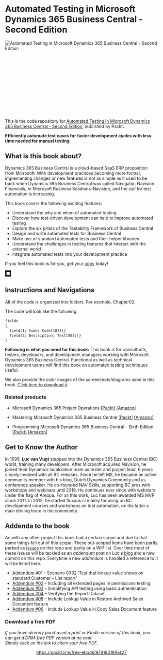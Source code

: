 


# Automated Testing in Microsoft Dynamics 365 Business Central - Second Edition

<a href="https://www.packtpub.com/product/automated-testing-in-microsoft-dynamics-365-business-central-second-edition/9781801816427?utm_source=github&utm_medium=repository&utm_campaign=9781801816427"><img src="https://static.packt-cdn.com/products/9781801816427/cover/smaller" alt="Automated Testing in Microsoft Dynamics 365 Business Central - Second Edition" height="256px" align="right"></a>

This is the code repository for [Automated Testing in Microsoft Dynamics 365 Business Central - Second Edition](https://www.packtpub.com/product/automated-testing-in-microsoft-dynamics-365-business-central-second-edition/9781801816427?utm_source=github&utm_medium=repository&utm_campaign=9781801816427), published by Packt.

**Efficiently automate test cases for faster development cycles with less time needed for manual testing**

## What is this book about?
Dynamics 365 Business Central is a cloud-based SaaS ERP proposition from Microsoft. With development practices becoming more formal, implementing changes or new features is not as simple as it used to be back when Dynamics 365 Business Central was called Navigator, Navision Financials, or Microsoft Business Solutions-Navision, and the call for test automation is increasing. 

This book covers the following exciting features:
* Understand the why and when of automated testing
* Discover how test-driven development can help to improve automated testing
* Explore the six pillars of the Testability Framework of Business Central
* Design and write automated tests for Business Central
* Make use of standard automated tests and their helper libraries
* Understand the challenges in testing features that interact with the external world
* Integrate automated tests into your development practice

If you feel this book is for you, get your [copy](https://www.amazon.com/dp/1801816425) today!

<a href="https://www.packtpub.com/?utm_source=github&utm_medium=banner&utm_campaign=GitHubBanner"><img src="https://raw.githubusercontent.com/PacktPublishing/GitHub/master/GitHub.png" 
alt="https://www.packtpub.com/" border="5" /></a>

## Instructions and Navigations
All of the code is organized into folders. For example, Chapter02.

The code will look like the following:
```
fields
{
  field(1; Code; Code[10]){}
  field(2; Description; Text[50]){}
}
```

**Following is what you need for this book:**
This book is for consultants, testers, developers, and development managers working with Microsoft Dynamics 365 Business Central. Functional as well as technical development teams will find this book on automated testing techniques useful.

We also provide the color images of the screenshots/diagrams used in this book. [Click here to download it](https://github.com/PacktPublishing/Automated-Testing-in-Microsoft-Dynamics-365-Business-Central-Second-Edition/tree/main/Graphics/).

### Related products
* Microsoft Dynamics 365 Project Operations [[Packt]](https://www.packtpub.com/product/microsoft-dynamics-365-project-operations/9781801072076?utm_source=github&utm_medium=repository&utm_campaign=9781801072076) [[Amazon]](https://www.amazon.com/dp/1801072078)

* Mastering Microsoft Dynamics 365 Business Central [[Packt]](https://www.packtpub.com/product/mastering-microsoft-dynamics-365-business-central/9781789951257?utm_source=github&utm_medium=repository&utm_campaign=9781789951257) [[Amazon]](https://www.amazon.com/dp/1789951259)

* Programming Microsoft Dynamics 365 Business Central - Sixth Edition [[Packt]](https://www.packtpub.com/product/programming-microsoft-dynamics-365-business-central-sixth-edition/9781789137798?utm_source=github&utm_medium=repository&utm_campaign=9781789137798) [[Amazon]](https://www.amazon.com/dp/1789137799)

## Get to Know the Author

In 1999, **Luc van Vugt** stepped into the Dynamics 365 Business Central (BC) world, training many developers. After Microsoft acquired Navision, he joined their Dynamics localization team as tester and project lead, 6 years closely involved with all BC releases. Since he left MS, he became an active community member with his blog, Dutch Dynamics Community and as conference speaker. He co-founded NAV Skills, supporting BC pros with workshops and webinars until 2019. He continues ever since with webinars under the flag of Areopa. For all this work, Luc has been awarded MS MVP since 2011. In 2012, he started fluxxus.nl mainly focusing on BC development courses and workshops on test automation, on the latter a main driving force in the community.

## Addenda to the book

As with any other project this book had a certain scope and due to that some things fell out of this scope. These out-scoped items have been partly parked as [issues](https://github.com/PacktPublishing/Automated-Testing-in-Microsoft-Dynamics-365-Business-Central-Second-Edition/issues) on this repo and partly on a WIP list. Over time most of these issues will be tackled as an _addendum_ post on Luc's [blog](https://fluxxus.nl) and a new commit on this repo. Everytime a new _addendum_ is handled a reference to it will be listed here.

- [Addendum #01](https://www.fluxxus.nl/index.php/bc/addendum-01-scenario-0032-test-that-lookup-value-shows-on-standard-customer-list-report/) – Scenario 0032 ‘Test that lookup value shows on standard Customer – List report’
- [Addendum #02](https://www.fluxxus.nl/index.php/bc/addendum-02-including-all-extended-pages-in-permissions-testing/) – Including all extended pages in permissions testing
- [Addendum #03](https://www.fluxxus.nl/index.php/bc/addendum-03-simplifying-api-testing-using-basic-authentication/) – Simplifying API testing using basic authentication
- [Addendum #04](https://www.fluxxus.nl/index.php/bc/addendum-04-verifying-the-report-dataset/) – Verifying the Report Dataset
- [Addendum #05](https://www.fluxxus.nl/index.php/bc/addendum-05-include-lookup-value-in-restore-archived-sales-document-feature/) – Include Lookup Value in Restore Archived Sales Document feature
- [Addendum #06](https://www.fluxxus.nl/index.php/bc/addendum-06-include-lookup-value-in-copy-sales-document-feature/) – Include Lookup Value in Copy Sales Document feature
### Download a free PDF

 <i>If you have already purchased a print or Kindle version of this book, you can get a DRM-free PDF version at no cost.<br>Simply click on the link to claim your free PDF.</i>
<p align="center"> <a href="https://packt.link/free-ebook/9781801816427">https://packt.link/free-ebook/9781801816427 </a> </p>
